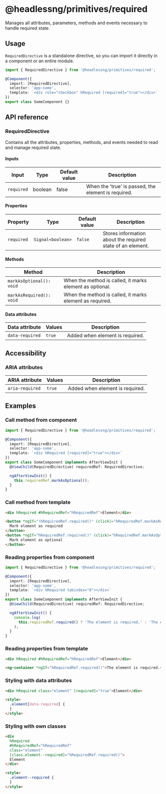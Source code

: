 # @headlessng/primitives/required

Manages all attributes, parameters, methods and events necessary to handle required state.

## Usage

`RequiredDirective` is a standalone directive, so you can import it directly in a component or an entire module.

```typescript
import { RequiredDirective } from '@headlessng/primitives/required';

@Component({
  import: [RequiredDirective],
  selector: 'app-some',
  template: `<div role="checkbox" hRequired [required]="true"></div>`
})
export class SomeComponent {}
```

## API reference

### RequiredDirective

Contains all the attributes, properties, methods, and events needed to read and manage required state.

#### Inputs

| Input      | Type    | Default value | Description                                         |
| ---------- | ------- | ------------- | --------------------------------------------------- |
| `required` | boolean | false         | When the 'true' is passed, the element is required. |

#### Properties

| Property   | Type              | Default value | Description                                                |
| ---------- | ----------------- | ------------- | ---------------------------------------------------------- |
| `required` | `Signal<boolean>` | `false`       | Stores information about the required state of an element. |

#### Methods

| Method                   | Description                                              |
| ------------------------ | -------------------------------------------------------- |
| `markAsOptional(): void` | When the method is called, it marks element as optional. |
| `markAsRequired(): void` | When the method is called, it marks element as required. |

#### Data attributes

| Data attribute  | Values | Description                     |
| --------------- | ------ | ------------------------------- |
| `data-required` | `true` | Added when element is required. |

## Accessibility

### ARIA attributes

| ARIA attribute  | Values | Description                     |
| --------------- | ------ | ------------------------------- |
| `aria-required` | `true` | Added when element is required. |

## Examples

### Call method from component

```typescript
import { RequiredDirective } from '@headlessng/primitives/required';

@Component({
  import: [RequiredDirective],
  selector: 'app-some',
  template: `<div hRequired [required]="true"></div>`
})
export class SomeComponent implements AfterViewInit {
  @ViewChild(RequiredDirective) requiredRef: RequiredDirective;

  ngAfterViewInit() {
    this.requiredRef.markAsOptional();
  }
}
```

### Call method from template

```html
<div hRequired #hRequiredRef="hRequiredRef">Element</div>

<button *ngIf="!hRequiredRef.required()" (click)="hRequiredRef.markAsRequired()">
  Mark element as required
</button>
<button *ngIf="hRequiredRef.required()" (click)="hRequiredRef.markAsOptional()">
  Mark element as optional
</button>
```

### Reading properties from component

```typescript
import { RequiredDirective } from '@headlessng/primitives/required';

@Component({
  import: [RequiredDirective],
  selector: 'app-some',
  template: `<div hRequired tabindex="0"></div>`
})
export class SomeComponent implements AfterViewInit {
  @ViewChild(RequiredDirective) requiredRef: RequiredDirective;

  ngAfterViewInit() {
    console.log(
      this.requiredRef.required() ? 'The element is required.' : 'The element is not required.'
    );
  }
}
```

### Reading properties from template

```html
<div hRequired #hRequiredRef="hRequiredRef">Element</div>

<ng-container *ngIf="hRequiredRef.required()">The element is required.</ng-container>
```

### Styling with data attributes

```html
<div hRequired class="element" [required]="true">Element</div>

<style>
  .element[data-required] {
  }
</style>
```

### Styling with own classes

```html
<div
  hRequired
  #hRequiredRef="hRequiredRef"
  class="element"
  [class.element--required]="hRequiredRef.required()">
  Element
</div>

<style>
  .element--required {
  }
</style>
```
